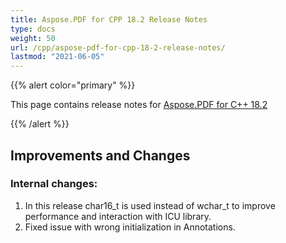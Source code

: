 ```yaml
---
title: Aspose.PDF for CPP 18.2 Release Notes
type: docs
weight: 50
url: /cpp/aspose-pdf-for-cpp-18-2-release-notes/
lastmod: "2021-06-05"
---
```


{{% alert color="primary" %}}

This page contains release notes for [Aspose.PDF for C++ 18.2](https://www.nuget.org/packages/Aspose.PDF.Cpp/18.2.0)

{{% /alert %}}
## **Improvements and Changes**
### **Internal changes:**
1. In this release char16_t is used instead of wchar_t to improve performance and interaction with ICU library.
1. Fixed issue with wrong initialization in Annotations.
